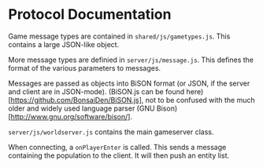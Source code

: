 # Protocol Documentation #

Game message types are contained in `shared/js/gametypes.js`.  This contains a large JSON-like object.

More message types are definied in `server/js/message.js`.  This defines the format of the various parameters to messages.

Messages are passed as objects into BiSON format (or JSON, if the server and client are in JSON-mode).  (BiSON.js can be found here)[https://github.com/BonsaiDen/BiSON.js], not to be confused with the much older and widely used language parser (GNU Bison)[http://www.gnu.org/software/bison/].

`server/js/worldserver.js` contains the main gameserver class.

When connecting, a `onPlayerEnter` is called.  This sends a message containing the population to the client.  It will then push an entity list.
